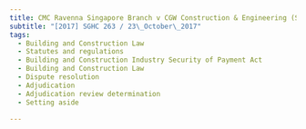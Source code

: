 ```yaml
---
title: CMC Ravenna Singapore Branch v CGW Construction & Engineering (S) Pte Ltd 
subtitle: "[2017] SGHC 263 / 23\_October\_2017"
tags:
  - Building and Construction Law
  - Statutes and regulations
  - Building and Construction Industry Security of Payment Act
  - Building and Construction Law
  - Dispute resolution
  - Adjudication
  - Adjudication review determination
  - Setting aside

---
```


